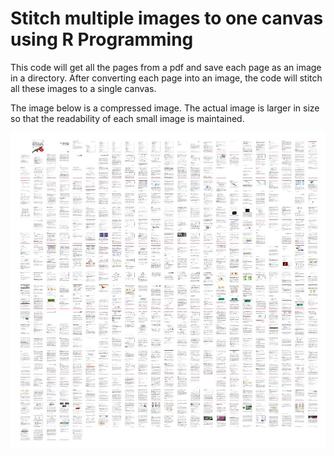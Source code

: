 # Stitch multiple images to one canvas using R Programming

This code will get all the pages from a pdf and save each page as an image in a directory. 
After converting each page into an image, the code will stitch all these images to a single canvas.

The image below is a compressed image. The actual image is larger in size so that the readability of each small image is maintained.

![all_pages](https://github.com/deepankarkotnala/Stitch_Multiple_Images_To_One_Canvas_using_R_Programming/blob/master/Images/all_pages.JPG)

